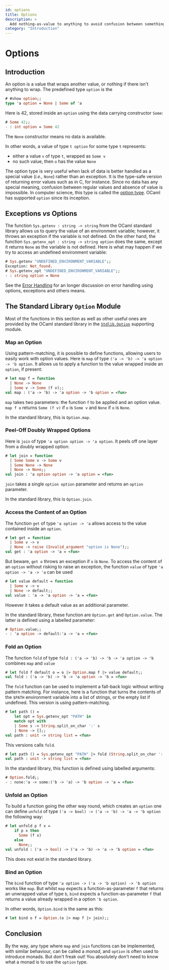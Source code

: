 ```yaml
---
id: options
title: Options
description: >
  Add nothing-as-value to anything to avoid confusion between something and “no such thing“.
category: "Introduction"
---
```


# Options

## Introduction

An option is a value that wraps another value, or nothing if there isn't anything to wrap. The predefined type `option` is the 
<!-- $MDX non-deterministic=command -->
```ocaml
# #show option;;
type 'a option = None | Some of 'a
```

Here is 42, stored inside an `option` using the data carrying constructor
`Some`:

```ocaml
# Some 42;;
- : int option = Some 42
```

The `None` constructor means no data is available.

In other words, a value of type `t option` for some type `t` represents:
* either a value `v` of type `t`, wrapped as `Some v`
* no such value, then `o` has the value `None`

The option type is very useful when lack of data is better handled as a special value (_i.e.,_ `None`) rather than an exception. It is the type-safe version of returning error values such as in C, for instance. Since no data has any special meaning, confusion between regular values and absence of value is impossible. In computer science, this type is called the [option
type](https://en.wikipedia.org/wiki/Option_type). OCaml has supported `option` since its inception.

## Exceptions _vs_ Options

The function `Sys.getenv : string -> string` from the OCaml standard library
allows us to query the value of an environment variable; however, it throws an exception if the variable is not defined. On the other hand, the function
`Sys.getenv_opt : string -> string option` does the same, except it returns
`None` as the variable is not defined. Here is what may happen if we try to
access an undefined environment variable:
```ocaml
# Sys.getenv "UNDEFINED_ENVIRONMENT_VARIABLE";;
Exception: Not_found.
# Sys.getenv_opt "UNDEFINED_ENVIRONMENT_VARIABLE";;
- : string option = None
```

See the [Error Handling](/docs/error-handling) for an longer discussion on error handling using options, exceptions and others means.

## The Standard Library `Option` Module

Most of the functions in this section as well as other useful ones are provided by the OCaml standard library in the [`Stdlib.Option`](https://ocaml.org/api/Option.html) supporting module.

### Map an Option

Using pattern-matching, it is possible to define functions, allowing users to easily work with option values. Here is `map` of type `('a -> 'b) -> 'a option -> 'b option`. It allows us to apply a function to the value wrapped inside an `option`, if present:
```ocaml
# let map f = function
  | None -> None
  | Some v -> Some (f v);;
val map : ('a -> 'b) -> 'a option -> 'b option = <fun>
```

`map` takes two parameters: the function `f` to be applied and an option value. `map f o` returns `Some (f v)` if `o` is `Some v` and `None` if `o` is `None`.

In the standard library, this is `Option.map`.

### Peel-Off Doubly Wrapped Options

Here is `join` of type `'a option option -> 'a option`. It peels off one layer from a doubly wrapped option:

```ocaml
# let join = function
  | Some Some v -> Some v
  | Some None -> None
  | None -> None;;
val join : 'a option option -> 'a option = <fun>
```
`join` takes a single `option option` parameter and returns an `option`
parameter.

In the standard library, this is `Option.join`.

### Access the Content of an Option

The function `get` of type `'a option -> 'a` allows access to the value contained inside an `option`.
```ocaml
# let get = function
  | Some v -> v
  | None -> raise (Invalid_argument "option is None");;
val get : 'a option -> 'a = <fun>
```
But beware, `get o` throws an exception if `o` is `None`. To access the content of an `option` without risking to raise an exception, the function `value` of type `'a option -> 'a -> 'a` can be used
```ocaml
# let value default = function
  | Some v -> v
  | None -> default;;
val value : 'a -> 'a option -> 'a = <fun>
```
However it takes a default value as an additional parameter.

In the standard library, these function are `Option.get` and `Option.value`. The latter is defined using a labelled parameter:
```ocaml
# Option.value;;
- : 'a option -> default:'a -> 'a = <fun>
```

### Fold an Option

The function `fold` of type `fold : ('a -> 'b) -> 'b -> 'a option -> 'b` combines `map` and `value`
```ocaml
# let fold f default o = o |> Option.map f |> value default;;
val fold : ('a -> 'b) -> 'b -> 'a option -> 'b = <fun>
```

The `fold` function can be used to implement a fall-back logic without writing pattern matching. For instance, here is a function that turns the contents of the `$PATH` environment variable into a list of strings, or the empty list if undefined. This version is using pattern-matching.
```ocaml
# let path () =
    let opt = Sys.getenv_opt "PATH" in
    match opt with
    | Some s -> String.split_on_char ':' s
    | None -> [];;
val path : unit -> string list = <fun>
```

This versions calls `fold`.
```ocaml
# let path () = Sys.getenv_opt "PATH" |> fold (String.split_on_char ':') [];;
val path : unit -> string list = <fun>
```

In the standard library, this function is defined using labelled arguments:
```ocaml
# Option.fold;;
- : none:'a -> some:('b -> 'a) -> 'b option -> 'a = <fun>
```

### Unfold an Option

To build a function going the other way round, which creates an `option` one can define `unfold` of type `('a -> bool) -> ('a -> 'b) -> 'a -> 'b option` the following way:
```ocaml
# let unfold p f x =
    if p x then
      Some (f x)
    else
      None;;
val unfold : ('a -> bool) -> ('a -> 'b) -> 'a -> 'b option = <fun>
```

This does not exist in the standard library.

### Bind an Option

The `bind` function of type `'a option -> ('a -> 'b option) -> 'b option` works like `map`. But whilst `map` expects a function-as-parameter `f` that returns an unwrapped value of type `b`, `bind` expects a function-as-parameter `f` that returns a value already wrapped in a option `'b option`.

In other words, `Option.bind` is the same as this:
```ocaml
# let bind o f = Option.(o |> map f |> join);;
```

## Conclusion

By the way, any type where `map` and `join` functions can be implemented, with similar behaviour, can be called a _monad_, and `option` is often used to introduce monads. But don't freak out! You absolutely don't need to know what a monad is to use the `option` type.

